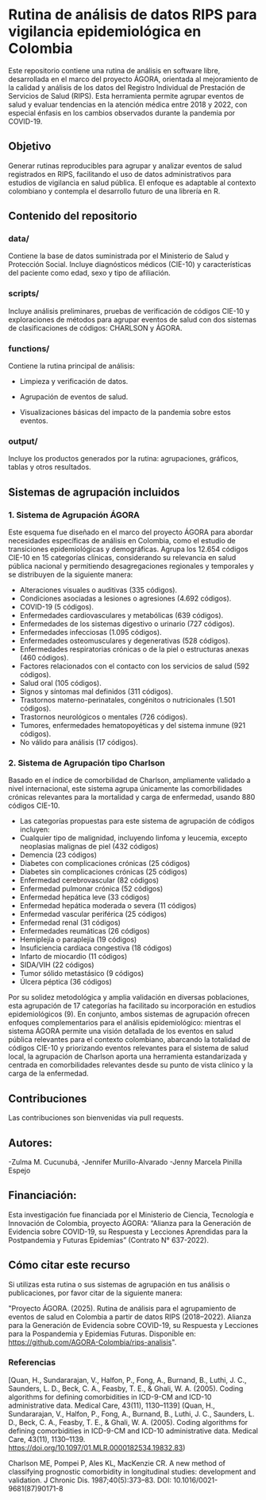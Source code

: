 # Rutina de análisis de datos RIPS para vigilancia epidemiológica en Colombia
Este repositorio contiene una rutina de análisis en software libre, desarrollada en el marco del proyecto ÁGORA, orientada al mejoramiento de la calidad y análisis de los datos del Registro Individual de Prestación de Servicios de Salud (RIPS). Esta herramienta permite agrupar eventos de salud y evaluar tendencias en la atención médica entre 2018 y 2022, con especial énfasis en los cambios observados durante la pandemia por COVID-19.

## Objetivo
Generar rutinas reproducibles para agrupar y analizar eventos de salud registrados en RIPS, facilitando el uso de datos administrativos para estudios de vigilancia en salud pública. El enfoque es adaptable al contexto colombiano y contempla el desarrollo futuro de una librería en R.

## Contenido del repositorio
### data/
Contiene la base de datos suministrada por el Ministerio de Salud y Protección Social. Incluye diagnósticos médicos (CIE-10) y características del paciente como edad, sexo y tipo de afiliación.

### scripts/
Incluye análisis preliminares, pruebas de verificación de códigos CIE-10 y exploraciones de métodos para agrupar eventos de salud con dos sistemas de clasificaciones de códigos: CHARLSON y ÁGORA.

### functions/
Contiene la rutina principal de análisis:

- Limpieza y verificación de datos.

- Agrupación de eventos de salud.

- Visualizaciones básicas del impacto de la pandemia sobre estos eventos.

### output/
Incluye los productos generados por la rutina: agrupaciones, gráficos, tablas y otros resultados.

## Sistemas de agrupación incluidos
### 1. Sistema de Agrupación ÁGORA
Este esquema fue diseñado en el marco del proyecto ÁGORA para abordar necesidades específicas de análisis en Colombia, como el estudio de transiciones epidemiológicas y demográficas.
Agrupa los 12.654 códigos CIE-10 en 15 categorías clínicas, considerando su relevancia en salud pública nacional y permitiendo desagregaciones regionales y temporales y se distribuyen de la siguiente manera:

- Alteraciones visuales o auditivas (335 códigos).
- Condiciones asociadas a lesiones o agresiones (4.692 códigos).
- COVID-19 (5 códigos).
- Enfermedades cardiovasculares y metabólicas (639 códigos).
- Enfermedades de los sistemas digestivo o urinario (727 códigos).
- Enfermedades infecciosas (1.095 códigos).
- Enfermedades osteomusculares y degenerativas (528 códigos).
- Enfermedades respiratorias crónicas o de la piel o estructuras anexas (460 códigos).
- Factores relacionados con el contacto con los servicios de salud (592 códigos).
- Salud oral (105 códigos).
- Signos y síntomas mal definidos (311 códigos).
- Trastornos materno-perinatales, congénitos o nutricionales (1.501 códigos).
- Trastornos neurológicos o mentales (726 códigos).
- Tumores, enfermedades hematopoyéticas y del sistema inmune (921 códigos).
- No válido para análisis (17 códigos).


### 2. Sistema de Agrupación tipo Charlson
Basado en el índice de comorbilidad de Charlson, ampliamente validado a nivel internacional, este sistema agrupa únicamente las comorbilidades crónicas relevantes para la mortalidad y carga de enfermedad, usando 880 códigos CIE-10.

- Las categorías propuestas para este sistema de agrupación de códigos incluyen:
- Cualquier tipo de malignidad, incluyendo linfoma y leucemia, excepto neoplasias malignas de piel (432 códigos)
- Demencia (23 códigos)
- Diabetes con complicaciones crónicas (25 códigos)
- Diabetes sin complicaciones crónicas (25 códigos)
- Enfermedad cerebrovascular (82 códigos)
- Enfermedad pulmonar crónica (52 códigos)
- Enfermedad hepática leve (33 códigos)
- Enfermedad hepática moderada o severa (11 códigos)
- Enfermedad vascular periférica (25 códigos)
- Enfermedad renal (31 códigos)
- Enfermedades reumáticas (26 códigos) 
- Hemiplejía o paraplejía (19 códigos)
- Insuficiencia cardíaca congestiva (18 códigos)
- Infarto de miocardio (11 códigos)
- SIDA/VIH (22 códigos)
- Tumor sólido metastásico (9 códigos)
- Úlcera péptica (36 códigos)

Por su solidez metodológica y amplia validación en diversas poblaciones, esta agrupación de 17 categorías ha facilitado su incorporación en estudios epidemiológicos (9). En conjunto, ambos sistemas de agrupación ofrecen enfoques complementarios para el análisis epidemiológico: mientras el sistema ÁGORA permite una visión detallada de los eventos en salud pública relevantes para el contexto colombiano, abarcando la totalidad de códigos CIE-10 y priorizando eventos relevantes para el sistema de salud local, la agrupación de Charlson aporta una herramienta estandarizada y centrada en comorbilidades relevantes desde su punto de vista clínico y la carga de la enfermedad. 

## Contribuciones
Las contribuciones son bienvenidas via pull requests.

## Autores: 
-Zulma M. Cucunubá, 
-Jennifer Murillo-Alvarado 
-Jenny Marcela Pinilla Espejo


## Financiación:
Esta investigación fue financiada por el Ministerio de Ciencia, Tecnología e Innovación de Colombia, proyecto ÁGORA: “Alianza para la Generación de Evidencia sobre COVID-19, su Respuesta y Lecciones Aprendidas para la Postpandemia y Futuras Epidemias” (Contrato N° 637-2022).

## Cómo citar este recurso 
Si utilizas esta rutina o sus sistemas de agrupación en tus análisis o publicaciones, por favor citar de la siguiente manera:

"Proyecto ÁGORA. (2025). Rutina de análisis para el agrupamiento de eventos de salud en Colombia a partir de datos RIPS (2018–2022). Alianza para la Generación de Evidencia sobre COVID-19, su Respuesta y Lecciones para la Pospandemia y Epidemias Futuras. Disponible en: https://github.com/AGORA-Colombia/rips-analisis".


### Referencias
[Quan, H., Sundararajan, V., Halfon, P., Fong, A., Burnand, B., Luthi, J. C., Saunders, L. D., Beck, C. A., Feasby, T. E., & Ghali, W. A. (2005). Coding algorithms for defining comorbidities in ICD-9-CM and ICD-10 administrative data. Medical Care, 43(11), 1130–1139] (Quan, H., Sundararajan, V., Halfon, P., Fong, A., Burnand, B., Luthi, J. C., Saunders, L. D., Beck, C. A., Feasby, T. E., & Ghali, W. A. ​​(2005). Coding algorithms for defining comorbidities in ICD-9-CM and ICD-10 administrative data. Medical Care, 43(11), 1130–1139. https://doi.org/10.1097/01.MLR.0000182534.19832.83)

Charlson ME, Pompei P, Ales KL, MacKenzie CR. A new method of classifying prognostic comorbidity in longitudinal studies: development and validation. J Chronic Dis. 1987;40(5):373–83. DOI: 10.1016/0021-9681(87)90171-8

